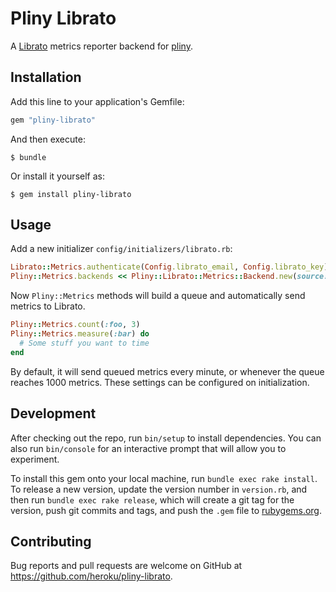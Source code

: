 # Pliny Librato

A [Librato](https://librato.com) metrics reporter backend for [pliny](https://github.com/interagent/pliny).

## Installation

Add this line to your application's Gemfile:

```ruby
gem "pliny-librato"
```

And then execute:

    $ bundle

Or install it yourself as:

    $ gem install pliny-librato

## Usage

Add a new initializer `config/initializers/librato.rb`:

```ruby
Librato::Metrics.authenticate(Config.librato_email, Config.librato_key)
Pliny::Metrics.backends << Pliny::Librato::Metrics::Backend.new(source: "myapp.production")
```

Now `Pliny::Metrics` methods will build a queue and automatically send metrics
to Librato.

```ruby
Pliny::Metrics.count(:foo, 3)
Pliny::Metrics.measure(:bar) do
  # Some stuff you want to time
end
```

By default, it will send queued metrics every minute, or whenever the
queue reaches 1000 metrics. These settings can be configured on initialization.

## Development

After checking out the repo, run `bin/setup` to install dependencies. You can also run `bin/console` for an interactive prompt that will allow you to experiment.

To install this gem onto your local machine, run `bundle exec rake install`. To release a new version, update the version number in `version.rb`, and then run `bundle exec rake release`, which will create a git tag for the version, push git commits and tags, and push the `.gem` file to [rubygems.org](https://rubygems.org).

## Contributing

Bug reports and pull requests are welcome on GitHub at https://github.com/heroku/pliny-librato.
